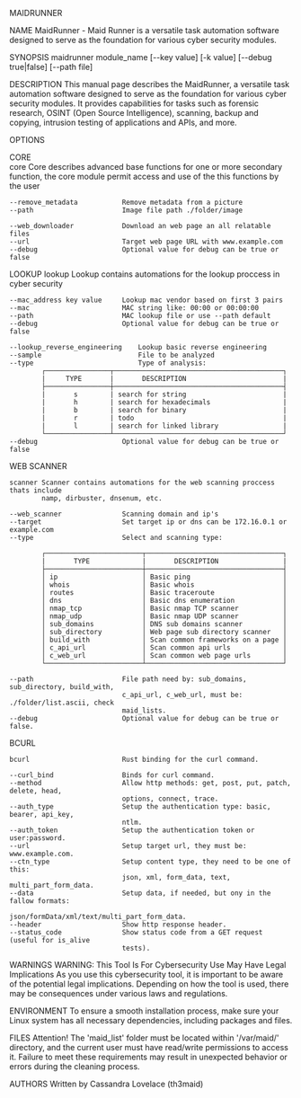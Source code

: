 MAIDRUNNER

NAME
    MaidRunner - Maid Runner is a versatile task automation software designed to serve as 
    the foundation for various cyber security modules.

SYNOPSIS
    maidrunner module_name [--key value] [-k value] [--debug true|false] [--path file] 

DESCRIPTION
    This  manual  page  describes the  MaidRunner,  a versatile task automation software 
    designed to serve as the foundation for various cyber security modules. It provides 
    capabilities for tasks such as forensic research, OSINT (Open Source Intelligence), 
    scanning, backup and copying, intrusion testing of applications and APIs, and more.

OPTIONS

CORE    
    core    Core describes advanced base functions for one or more secondary function, 
            the core module permit access and use of the this functions by the user

    --remove_metadata           Remove metadata from a picture 
    --path                      Image file path ./folder/image
            
    --web_downloader            Download an web page an all relatable files 
    --url                       Target web page URL with www.example.com
    --debug                     Optional value for debug can be true or false

LOOKUP
    lookup  Lookup contains automations for the lookup proccess in cyber security

    --mac_address key value     Lookup mac vendor based on first 3 pairs
    --mac                       MAC string like: 00:00 or 00:00:00
    --path                      MAC lookup file or use --path default
    --debug                     Optional value for debug can be true or false

    --lookup_reverse_engineering    Lookup basic reverse engineering
    --sample                        File to be analyzed
    --type                          Type of analysis:
            ┌────────────────┬──────────────────────────────────────────┐
            |     TYPE       |       DESCRIPTION                        |
            ├────────────────┼──────────────────────────────────────────┤
            |       s        | search for string                        |
            |       h        | search for hexadecimals                  |
            |       b        | search for binary                        |
            |       r        | todo                                     |
            |       l        | search for linked library                |
            └────────────────┴──────────────────────────────────────────┘
    --debug                     Optional value for debug can be true or false

WEB SCANNER

    scanner Scanner contains automations for the web scanning proccess thats include
            namp, dirbuster, dnsenum, etc.

    --web_scanner               Scanning domain and ip's 
    --target                    Set target ip or dns can be 172.16.0.1 or example.com
    --type                      Select and scanning type:

            ┌────────────────────────┬──────────────────────────────────┐
            |       TYPE             |       DESCRIPTION                |
            ├────────────────────────┼──────────────────────────────────┤
            │ ip                     │ Basic ping                       │
            │ whois                  │ Basic whois                      │
            │ routes                 │ Basic traceroute                 │
            │ dns                    │ Basic dns enumeration            │
            │ nmap_tcp               │ Basic nmap TCP scanner           │
            │ nmap_udp               │ Basic nmap UDP scanner           │
            │ sub_domains            │ DNS sub domains scanner          │
            │ sub_directory          │ Web page sub directory scanner   │
            │ build_with             │ Scan common frameworks on a page │
            │ c_api_url              │ Scan common api urls             │
            │ c_web_url              │ Scan common web page urls        │
            └────────────────────────┴──────────────────────────────────┘

    --path                      File path need by: sub_domains, sub_directory, build_with,
                                c_api_url, c_web_url, must be: ./folder/list.ascii, check
                                maid_lists.
    --debug                     Optional value for debug can be true or false.

BCURL

    bcurl                       Rust binding for the curl command.

    --curl_bind                 Binds for curl command.
    --method                    Allow http methods: get, post, put, patch, delete, head, 
                                options, connect, trace.
    --auth_type                 Setup the authentication type: basic, bearer, api_key, 
                                ntlm.   
    --auth_token                Setup the authentication token or user:password.
    --url                       Setup target url, they must be: www.example.com.
    --ctn_type                  Setup content type, they need to be one of this: 
                                json, xml, form_data, text, multi_part_form_data.
    --data                      Setup data, if needed, but ony in the fallow formats: 
                                json/formData/xml/text/multi_part_form_data.
    --header                    Show http response header.
    --status_code               Show status code from a GET request (useful for is_alive 
                                tests).

WARNINGS
    WARNING: This Tool Is For Cybersecurity Use May Have Legal Implications
    As you use this cybersecurity tool, it is important to be aware of the potential 
    legal implications. Depending on how the tool is used, there may be consequences 
    under various laws and regulations.

ENVIRONMENT
    To ensure a smooth installation process, make sure your Linux system has all 
    necessary dependencies, including packages and files.     

FILES
    Attention! The 'maid_list' folder must be located within '/var/maid/' directory, 
    and the current user must have read/write permissions to access it. Failure to 
    meet these requirements may result in unexpected behavior or errors during the 
    cleaning process. 

AUTHORS
    Written by Cassandra Lovelace (th3maid)

